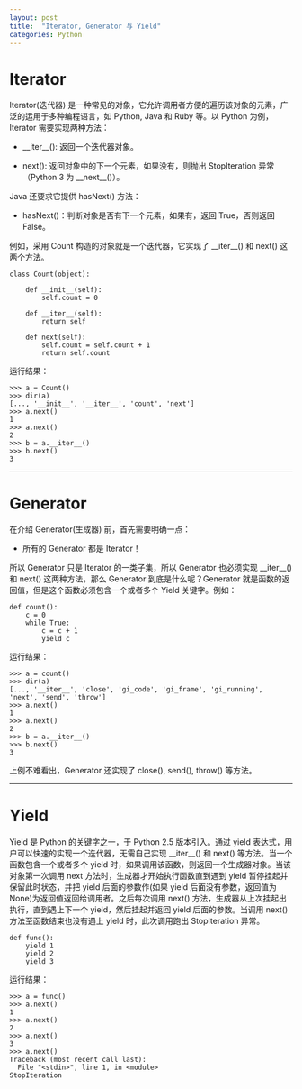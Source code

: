 ```yaml
---
layout: post
title:  "Iterator, Generator 与 Yield"
categories: Python 
---
```


# Iterator

Iterator(迭代器) 是一种常见的对象，它允许调用者方便的遍历该对象的元素，广泛的运用于多种编程语言，如 Python, Java 和 Ruby 等。以 Python 为例，Iterator 需要实现两种方法：

- \_\_iter\_\_(): 返回一个迭代器对象。

- next(): 返回对象中的下一个元素，如果没有，则抛出 StopIteration 异常（Python 3 为 \_\_next\_\_()）。

Java 还要求它提供 hasNext() 方法：

- hasNext()：判断对象是否有下一个元素，如果有，返回 True，否则返回 False。

例如，采用 Count 构造的对象就是一个迭代器，它实现了 \_\_iter\_\_() 和 next() 这两个方法。

~~~
class Count(object):

    def __init__(self):
        self.count = 0

    def __iter__(self):
        return self

    def next(self):
        self.count = self.count + 1
        return self.count
~~~

运行结果：

~~~
>>> a = Count()
>>> dir(a)
[..., '__init__', '__iter__', 'count', 'next']
>>> a.next()
1
>>> a.next()
2
>>> b = a.__iter__()
>>> b.next()
3
~~~

--------------

# Generator
 
 在介绍 Generator(生成器) 前，首先需要明确一点：
 
 - 所有的 Generator 都是 Iterator！
 
 所以 Generator 只是 Iterator 的一类子集，所以 Generator 也必须实现 \_\_iter\_\_() 和 next() 这两种方法，那么 Generator 到底是什么呢？Generator 就是函数的返回值，但是这个函数必须包含一个或者多个 Yield 关键字。例如：
 
~~~
def count():
    c = 0
    while True:
        c = c + 1
        yield c
~~~

运行结果：

~~~
>>> a = count()
>>> dir(a)
[..., '__iter__', 'close', 'gi_code', 'gi_frame', 'gi_running', 'next', 'send', 'throw']
>>> a.next()
1
>>> a.next()
2
>>> b = a.__iter__()
>>> b.next()
3
~~~

上例不难看出，Generator 还实现了 close(), send(), throw() 等方法。

------------

# Yield

Yield 是 Python 的关键字之一，于 Python 2.5 版本引入。通过 yield 表达式，用户可以快速的实现一个迭代器，无需自己实现 \_\_iter\_\_() 和 next() 等方法。当一个函数包含一个或者多个 yield 时，如果调用该函数，则返回一个生成器对象。当该对象第一次调用 next 方法时，生成器才开始执行函数直到遇到 yield 暂停挂起并保留此时状态，并把 yield 后面的参数作(如果 yield 后面没有参数，返回值为 None)为返回值返回给调用者。之后每次调用 next() 方法，生成器从上次挂起出执行，直到遇上下一个 yield，然后挂起并返回 yield 后面的参数。当调用 next() 方法至函数结束也没有遇上 yield 时，此次调用跑出 StopIteration 异常。

~~~
def func():
    yield 1
    yield 2
    yield 3
~~~

运行结果：

~~~
>>> a = func()
>>> a.next()
1
>>> a.next()
2
>>> a.next()
3
>>> a.next()
Traceback (most recent call last):
  File "<stdin>", line 1, in <module>
StopIteration
~~~




